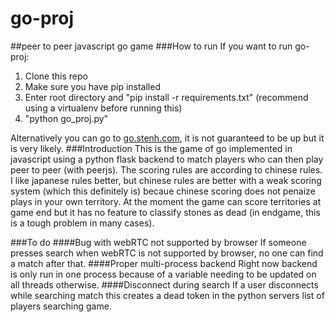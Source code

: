 # go-proj
##peer to peer javascript go game
###How to run
If you want to run go-proj:
1. Clone this repo
2. Make sure you have pip installed
3. Enter root directory and "pip install -r requirements.txt" (recommend using a virtualenv before running this)
4. "python go_proj.py"

Alternatively you can go to [go.stenh.com](http://go.stenh.com), it is not guaranteed to be up but it is very likely.
###Introduction
This is the game of go implemented in javascript using a python flask backend to match players who can then play peer to peer (with peerjs).
The scoring rules are according to chinese rules. I like japanese rules better, but chinese rules are better with a weak scoring system (which this definitely is) becaue chinese scoring does not penaize plays in your own territory.
At the moment the game can score territories at game end but it has no feature to classify stones as dead (in endgame, this is a tough problem in many cases).

###To do
####Bug with webRTC not supported by browser
If someone presses search when webRTC is not supported by browser, no one can find a match after that.
####Proper multi-process backend
Right now backend is only run in one process because of a variable needing to be updated on all threads otherwise.
####Disconnect during search
If a user disconnects while searching match this creates a dead token in the python servers list of players searching game.
